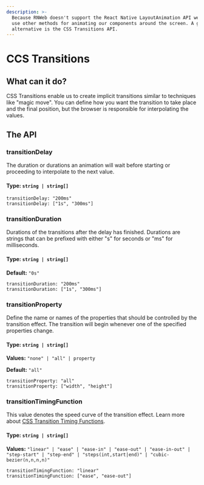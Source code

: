```yaml
---
description: >-
  Because RNWeb doesn't support the React Native LayoutAnimation API we need to
  use other methods for animating our components around the screen. A good
  alternative is the CSS Transitions API.
---
```


# CCS Transitions

## What can it do?

CSS Transitions enable us to create implicit transitions similar to techniques like "magic move". You can define how you want the transition to take place and the final position, but the browser is responsible for interpolating the values. 

## The API

### transitionDelay 

The duration or durations an animation will wait before starting or proceeding to interpolate to the next value.

#### **Type:** `string | string[]`

```text
transitionDelay: "200ms"
transitionDelay: ["1s", "300ms"]
```

### transitionDuration

Durations of the transitions after the delay has finished. Durations are strings that can be prefixed with either "s" for seconds or "ms" for milliseconds.

#### **Type:** `string | string[]`

**Default:** `"0s"`

```text
transitionDuration: "200ms"
transitionDuration: ["1s", "300ms"]
```

### transitionProperty

Define the name or names of the properties that should be controlled by the transition effect. The transition will begin whenever one of the specified properties change.

#### **Type:** `string | string[]`

**Values:** `"none" | "all" | property`

**Default:** `"all"`

```text
transitionProperty: "all"
transitionProperty: ["width", "height"]
```

### transitionTimingFunction

This value denotes the speed curve of the transition effect. Learn more about [CSS Transition Timing Functions](https://www.w3schools.com/cssref/css3_pr_transition-timing-function.asp).

#### **Type:** `string | string[]`

**Values:** `"linear" | "ease" | "ease-in" | "ease-out" | "ease-in-out" | "step-start" | "step-end" | "steps(int,start|end)" | "cubic-bezier(n,n,n,n)"`

```text
transitionTimingFunction: "linear"
transitionTimingFunction: ["ease", "ease-out"]
```

